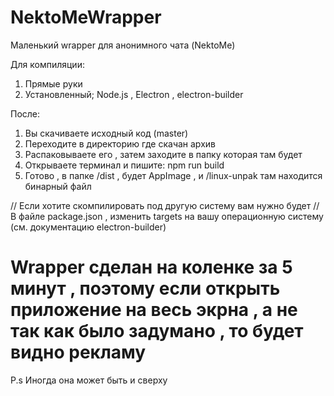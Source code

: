 # NektoMeWrapper
Маленький wrapper для анонимного чата (NektoMe)

Для компиляции:
1. Прямые руки
2. Установленный; Node.js , Electron , electron-builder

После:
1. Вы скачиваете исходный код (master)
2. Переходите в директорию где скачан архив 
3. Распаковываете его , затем заходите в папку которая там будет
4. Открываете терминал и пишите: npm run build 
5. Готово , в папке /dist , будет AppImage , и /linux-unpak там находится бинарный файл

// Если хотите скомпилировать под другую систему вам нужно будет 
// В файле package.json , изменить targets на вашу операционную систему (см. документацию electron-builder)

# Wrapper сделан на коленке за 5 минут , поэтому если открыть приложение на весь экрна , а не так как было задумано , то будет видно рекламу
P.s Иногда она может быть и сверху
